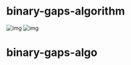 # binary-gaps-algorithm

![img](https://i.imgur.com/XiHnSfU.png)
![img](https://i.imgur.com/7FTpFEU.png)
# binary-gaps-algo
